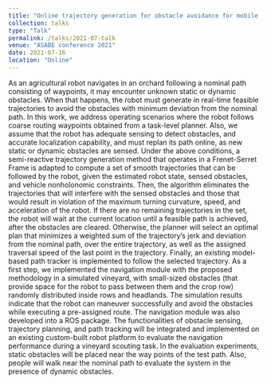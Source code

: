 ```yaml
---
title: "Online trajectory generation for obstacle avoidance for mobile robots in orchards"
collection: talks
type: "Talk"
permalink: /talks/2021-07-talk
venue: "ASABE conference 2021"
date: 2021-07-16
location: "Online"
---
```


As an agricultural robot navigates in an orchard following a nominal path consisting of waypoints, it may encounter unknown static or dynamic obstacles. When that happens, the robot must generate in real-time feasible trajectories to avoid the obstacles with minimum deviation from the nominal path. 
In this work, we address operating scenarios where the robot follows coarse routing waypoints obtained from a task-level planner. Also, we assume that the robot has adequate sensing to detect obstacles, and accurate localization capability, and must replan its path online, as new static or dynamic obstacles are sensed. Under the above conditions, a semi-reactive trajectory generation method that operates in a Frenet-Serret Frame is adapted to compute a set of smooth trajectories that can be followed by the robot, given the estimated robot state, sensed obstacles, and vehicle nonholonomic constraints. Then, the algorithm eliminates the trajectories that will interfere with the sensed obstacles and those that would result in violation of the maximum turning curvature, speed, and acceleration of the robot. If there are no remaining trajectories in the set, the robot will wait at the current location until a feasible path is achieved, after the obstacles are cleared. Otherwise, the planner will select an optimal plan that minimizes a weighted sum of the trajectory’s jerk and deviation from the nominal path, over the entire trajectory, as well as the assigned traversal speed of the last point in the trajectory. Finally, an existing model-based path tracker is implemented to follow the selected trajectory. 
As a first step, we implemented the navigation module with the proposed methodology in a simulated vineyard, with small-sized obstacles (that provide space for the robot to pass between them and the crop row) randomly distributed inside rows and headlands. The simulation results indicate that the robot can maneuver successfully and avoid the obstacles while executing a pre-assigned route. The navigation module was also developed into a ROS package. The functionalities of obstacle sensing, trajectory planning, and path tracking will be integrated and implemented on an existing custom-built robot platform to evaluate the navigation performance during a vineyard scouting task. In the evaluation experiments, static obstacles will be placed near the way points of the test path. Also, people will walk near the nominal path to evaluate the system in the presence of dynamic obstacles.